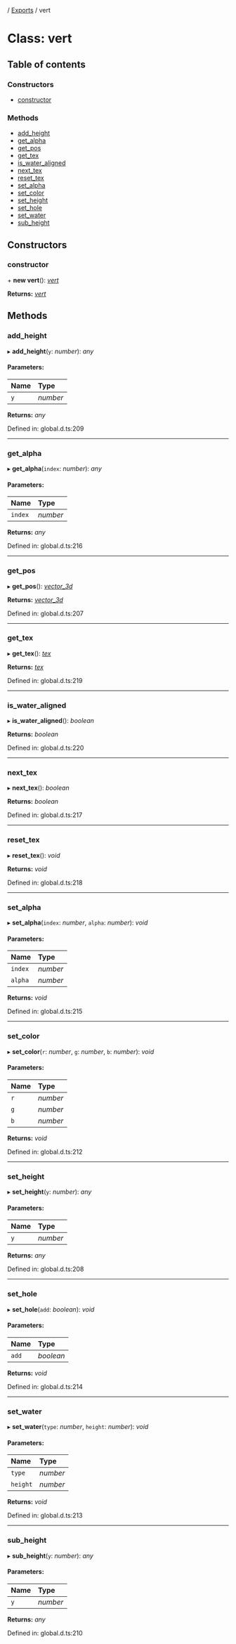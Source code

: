[](../README.md) / [Exports](../modules.md) / vert

# Class: vert

## Table of contents

### Constructors

- [constructor](vert.md#constructor)

### Methods

- [add\_height](vert.md#add_height)
- [get\_alpha](vert.md#get_alpha)
- [get\_pos](vert.md#get_pos)
- [get\_tex](vert.md#get_tex)
- [is\_water\_aligned](vert.md#is_water_aligned)
- [next\_tex](vert.md#next_tex)
- [reset\_tex](vert.md#reset_tex)
- [set\_alpha](vert.md#set_alpha)
- [set\_color](vert.md#set_color)
- [set\_height](vert.md#set_height)
- [set\_hole](vert.md#set_hole)
- [set\_water](vert.md#set_water)
- [sub\_height](vert.md#sub_height)

## Constructors

### constructor

\+ **new vert**(): [*vert*](vert.md)

**Returns:** [*vert*](vert.md)

## Methods

### add\_height

▸ **add_height**(`y`: *number*): *any*

#### Parameters:

Name | Type |
:------ | :------ |
`y` | *number* |

**Returns:** *any*

Defined in: global.d.ts:209

___

### get\_alpha

▸ **get_alpha**(`index`: *number*): *any*

#### Parameters:

Name | Type |
:------ | :------ |
`index` | *number* |

**Returns:** *any*

Defined in: global.d.ts:216

___

### get\_pos

▸ **get_pos**(): [*vector\_3d*](vector_3d.md)

**Returns:** [*vector\_3d*](vector_3d.md)

Defined in: global.d.ts:207

___

### get\_tex

▸ **get_tex**(): [*tex*](tex.md)

**Returns:** [*tex*](tex.md)

Defined in: global.d.ts:219

___

### is\_water\_aligned

▸ **is_water_aligned**(): *boolean*

**Returns:** *boolean*

Defined in: global.d.ts:220

___

### next\_tex

▸ **next_tex**(): *boolean*

**Returns:** *boolean*

Defined in: global.d.ts:217

___

### reset\_tex

▸ **reset_tex**(): *void*

**Returns:** *void*

Defined in: global.d.ts:218

___

### set\_alpha

▸ **set_alpha**(`index`: *number*, `alpha`: *number*): *void*

#### Parameters:

Name | Type |
:------ | :------ |
`index` | *number* |
`alpha` | *number* |

**Returns:** *void*

Defined in: global.d.ts:215

___

### set\_color

▸ **set_color**(`r`: *number*, `g`: *number*, `b`: *number*): *void*

#### Parameters:

Name | Type |
:------ | :------ |
`r` | *number* |
`g` | *number* |
`b` | *number* |

**Returns:** *void*

Defined in: global.d.ts:212

___

### set\_height

▸ **set_height**(`y`: *number*): *any*

#### Parameters:

Name | Type |
:------ | :------ |
`y` | *number* |

**Returns:** *any*

Defined in: global.d.ts:208

___

### set\_hole

▸ **set_hole**(`add`: *boolean*): *void*

#### Parameters:

Name | Type |
:------ | :------ |
`add` | *boolean* |

**Returns:** *void*

Defined in: global.d.ts:214

___

### set\_water

▸ **set_water**(`type`: *number*, `height`: *number*): *void*

#### Parameters:

Name | Type |
:------ | :------ |
`type` | *number* |
`height` | *number* |

**Returns:** *void*

Defined in: global.d.ts:213

___

### sub\_height

▸ **sub_height**(`y`: *number*): *any*

#### Parameters:

Name | Type |
:------ | :------ |
`y` | *number* |

**Returns:** *any*

Defined in: global.d.ts:210

